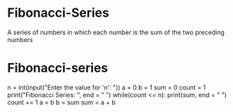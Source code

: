 # Fibonacci-Series
A series of numbers in which each number  is the sum of the two preceding numbers

# Fibonacci-series
n = int(input("Enter the value for 'n': "))
a = 0
b = 1
sum = 0
count = 1
print("Fibonacci Series: ", end = " ")
while(count <= n):
    print(sum, end = " ")
    count += 1
    a = b
    b = sum
    sum = a + b
